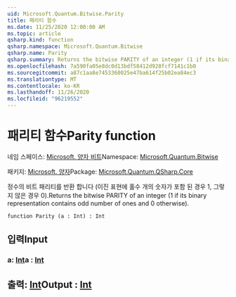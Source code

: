 ```yaml
---
uid: Microsoft.Quantum.Bitwise.Parity
title: 패리티 함수
ms.date: 11/25/2020 12:00:00 AM
ms.topic: article
qsharp.kind: function
qsharp.namespace: Microsoft.Quantum.Bitwise
qsharp.name: Parity
qsharp.summary: Returns the bitwise PARITY of an integer (1 if its binary representation contains odd number of ones and 0 otherwise).
ms.openlocfilehash: 7a590fa05e8dc0d13bdf58412d928fcf7141c1b0
ms.sourcegitcommit: a87c1aa8e7453360025e47ba614f25b02ea84ec3
ms.translationtype: MT
ms.contentlocale: ko-KR
ms.lasthandoff: 11/26/2020
ms.locfileid: "96219552"
---
```

# <a name="parity-function"></a><span data-ttu-id="c5841-102">패리티 함수</span><span class="sxs-lookup"><span data-stu-id="c5841-102">Parity function</span></span>

<span data-ttu-id="c5841-103">네임 스페이스: [Microsoft. 양자 비트](xref:Microsoft.Quantum.Bitwise)</span><span class="sxs-lookup"><span data-stu-id="c5841-103">Namespace: [Microsoft.Quantum.Bitwise](xref:Microsoft.Quantum.Bitwise)</span></span>

<span data-ttu-id="c5841-104">패키지: [Microsoft. 양자](https://nuget.org/packages/Microsoft.Quantum.QSharp.Core)</span><span class="sxs-lookup"><span data-stu-id="c5841-104">Package: [Microsoft.Quantum.QSharp.Core](https://nuget.org/packages/Microsoft.Quantum.QSharp.Core)</span></span>


<span data-ttu-id="c5841-105">정수의 비트 패리티를 반환 합니다 (이진 표현에 홀수 개의 숫자가 포함 된 경우 1, 그렇지 않은 경우 0).</span><span class="sxs-lookup"><span data-stu-id="c5841-105">Returns the bitwise PARITY of an integer (1 if its binary representation contains odd number of ones and 0 otherwise).</span></span>

```qsharp
function Parity (a : Int) : Int
```


## <a name="input"></a><span data-ttu-id="c5841-106">입력</span><span class="sxs-lookup"><span data-stu-id="c5841-106">Input</span></span>

### <a name="a--int"></a><span data-ttu-id="c5841-107">a: [Int](xref:microsoft.quantum.lang-ref.int)</span><span class="sxs-lookup"><span data-stu-id="c5841-107">a : [Int](xref:microsoft.quantum.lang-ref.int)</span></span>





## <a name="output--int"></a><span data-ttu-id="c5841-108">출력: [Int](xref:microsoft.quantum.lang-ref.int)</span><span class="sxs-lookup"><span data-stu-id="c5841-108">Output : [Int](xref:microsoft.quantum.lang-ref.int)</span></span>

